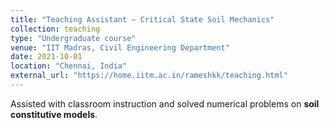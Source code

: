 ```yaml
---
title: "Teaching Assistant – Critical State Soil Mechanics"
collection: teaching
type: "Undergraduate course"
venue: "IIT Madras, Civil Engineering Department"
date: 2021-10-01
location: "Chennai, India"
external_url: "https://home.iitm.ac.in/rameshkk/teaching.html"
---
```


Assisted with classroom instruction and solved numerical problems on **soil constitutive models**.

